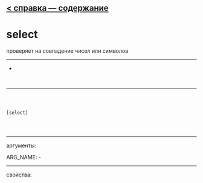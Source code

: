 [< справка — содержание](index.html)
---

# select


проверяет на совпадение чисел или символов

---

-
<br>


---


```



[select]


            
```

---
аргументы:

ARG_NAME: -<br>

---
свойства:


